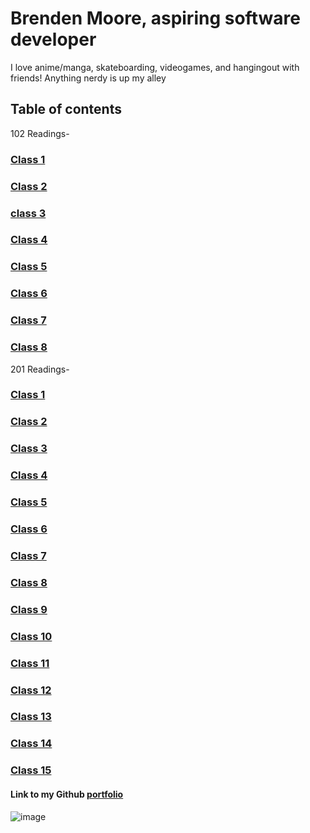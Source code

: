 # Brenden Moore, aspiring software developer

I love anime/manga, skateboarding, videogames, and hangingout with friends! Anything nerdy is up my alley

## Table of contents

102 Readings-

### [Class 1](class102/reading_notes_class_1.md)

### [Class 2](class102/reading_notes_class_2.md)

### [class 3](class102/reading_notes_class_3.md)

### [Class 4](class102/reading_notes_class_4.md)

### [Class 5](class102/reading_notes_class_5.md)

### [Class 6](class102/reading_notes_class_6.md)

### [Class 7](class102/reading_notes_class_7.md)

### [Class 8](class102/reading_notes_class_8.md)

201 Readings-

### [Class 1](reading1.md)

### [Class 2](reading2.md)

### [Class 3](reading3.md)

### [Class 4](reading4.md)

### [Class 5](reading5.md)

### [Class 6](reading6.md)

### [Class 7](reading7.md)

### [Class 8](reading8.md)

### [Class 9](reading9.md)

### [Class 10](reading10.md)

### [Class 11](reading11.md)

### [Class 12](reading12.md)

### [Class 13](reading13.md)

### [Class 14](reading14.md)

### [Class 15](reading15.md)

#### Link to my Github [portfolio](https://github.com/Brendeen)

![image](https://user-images.githubusercontent.com/112737001/193438269-f12b8d96-ae84-4f5c-a826-7fbc2992fac6.png)
